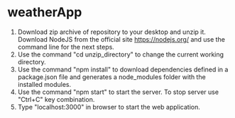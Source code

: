 # weatherApp
1. Download zip archive of repository to your desktop and unzip it.
Download NodeJS from the official site https://nodejs.org/ and use the command line for the next steps.
2. Use the command "cd unzip_directory" to change the current working directory.
3. Use  the command "npm install" to download dependencies defined in a package.json file and generates a node_modules folder with the installed modules.
4. Use the command "npm start" to start the server.
To stop server use "Ctrl+C" key combination.
5. Type "localhost:3000" in browser to start the web application.
